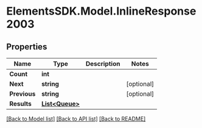 # ElementsSDK.Model.InlineResponse2003

## Properties

Name | Type | Description | Notes
------------ | ------------- | ------------- | -------------
**Count** | **int** |  | 
**Next** | **string** |  | [optional] 
**Previous** | **string** |  | [optional] 
**Results** | [**List&lt;Queue&gt;**](Queue.md) |  | 

[[Back to Model list]](../#documentation-for-models) [[Back to API list]](../#documentation-for-api-endpoints) [[Back to README]](../)

